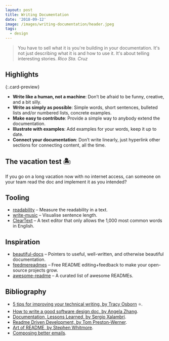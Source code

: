 ```yaml
---
layout: post
title: Writing Documentation
date: '2018-09-12'
image: /images/writing-documentation/header.jpeg
tags:
  - design
---
```

  

> You have to sell what it is you're building in your documentation. It's not just describing what it is and how to use it. It's about telling interesting stories. 
<cite>Rico Sta. Cruz</cite>

## Highlights

[](https://github.com/jamiebuilds/documentation-handbook){:.card-preview}

- **Write like a human, not a machine**: Don’t be afraid to be funny, creative, and a bit silly.
- **Write as simply as possible**: Simple words, short sentences, bulleted lists and/or numbered lists, concrete examples. 
- **Make easy to contribute**: Provide a simple way to anybody extend the documentation.
- **Illustrate with examples**: Add examples for your words, keep it up to date.
- **Connect your documentation**: Don’t write linearly, just hyperlink other sections for connecting content, all the time.

## The vacation test 🏝

If you go on a long vacation now with no internet access, can someone on your team read the doc and implement it as you intended?

## Tooling

- [readability](http://wooorm.com/readability/) – Measure the readability in a text.
- [write-music](http://wooorm.com/write-music) – Visualise sentence length.
- [ClearText](https://github.com/mortenjust/cleartext-mac) – A text editor that only allows the 1,000 most common words in English.

## Inspiration

- [beautiful-docs](https://github.com/PharkMillups/beautiful-docs) – Pointers to useful, well-written, and otherwise beautiful documentation.
- [feedmereadmes](https://github.com/LappleApple/feedmereadmes) – Free README editing+feedback to make your open-source projects grow.
- [awesome-readme](https://github.com/matiassingers/awesome-readme) – A curated list of awesome READMEs.

## Bibliography

- [5 tips for improving your technical writing, by Tracy Osborn](https://medium.com/@limedaring/five-tips-for-improving-your-technical-writing-and-documentation-47353723c8a7) ⭐️.
- [How to write a good software design doc, by Angela Zhang](https://medium.freecodecamp.org/how-to-write-a-good-software-design-document-66fcf019569c).
- [Documentation, Lessons Learned, by Sergio Xalambrí](https://sergiodxa.com/essays/documentation).
- [Readme Driven Development, by Tom Preston-Werner](http://tom.preston-werner.com/2010/08/23/readme-driven-development.html).
- [Art of README, by Stephen Whitmore](https://github.com/noffle/art-of-readme).
- [Composing better emails](https://iridakos.com/how-to/2019/06/26/composing-better-emails.html).
